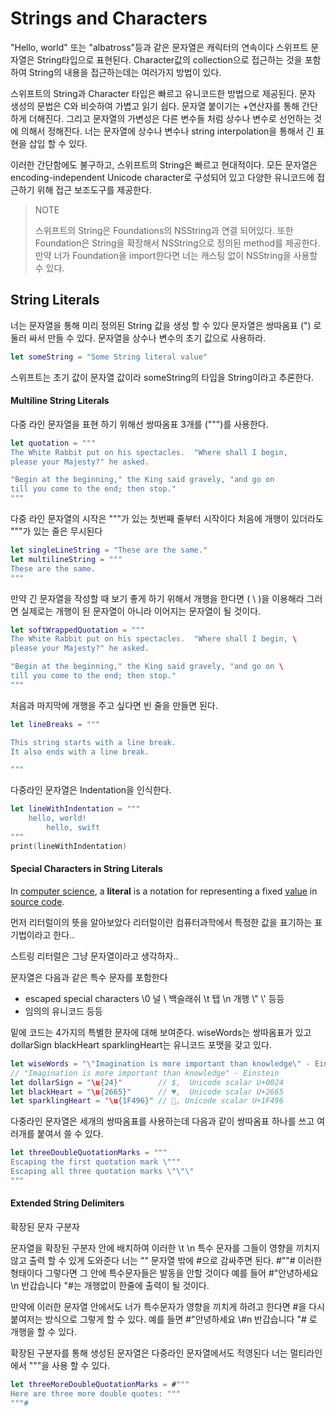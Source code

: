 # Strings and Characters

"Hello, world" 또는 "albatross"등과 같은 문자열은 캐릭터의 연속이다 스위프트 문자열은 String타입으로 표현된다. Character값의 collection으로 접근하는 것을 포함하여 String의 내용을 접근하는데는 여러가지 방법이 있다.

스위프트의 String과 Character 타입은 빠르고 유니코드한 방법으로 제공된다. 문자 생성의 문법은 C와 비슷하여 가볍고 읽기 쉽다. 문자열 붙이기는 +연산자를 통해 간단하게 더해진다. 그리고 문자열의 가변성은 다른 변수들 처럼 상수나 변수로 선언하는 것에 의해서 정해진다. 너는 문자열에 상수나 변수나 string interpolation을 통해서  긴 표현을 삽입 할 수 있다. 

이러한 간단함에도 불구하고, 스위프트의 String은 빠르고 현대적이다. 모든 문자열은 encoding-independent Unicode character로 구성되어 있고 다양한 유니코드에 접근하기 위해 접근 보조도구를 제공한다. 

> NOTE
>
> 스위프트의 String은 Foundations의 NSString과 연결 되어있다. 또한 Foundation은 String을 확장해서 NSString으로 정의된 method를 제공한다. 만약 너가 Foundation을 import한다면 너는 캐스팅 없이 NSString을 사용할 수 있다.



## String Literals

너는 문자열을 통해 미리 정의된 String 값을 생성 할 수 있다 문자열은 쌍따옴표 (") 로 둘러 싸서 만들 수 있다. 문자열을 상수나 변수의 초기 값으로 사용하라.

``` swift
let someString = "Some String literal value"
```

스위프트는 초기 값이 문자열 값이라 someString의 타입을 String이라고 추론한다.



#### Multiline String Literals

다중 라인 문자열을 표현 하기 위해선 쌍따옴표 3개를 (""")를 사용한다. 

```swift
let quotation = """
The White Rabbit put on his spectacles.  "Where shall I begin,
please your Majesty?" he asked.

"Begin at the beginning," the King said gravely, "and go on
till you come to the end; then stop."
"""
```

다중 라인 문자열의 시작은 """가 있는 첫번째 줄부터 시작이다 처음에 개행이 있더라도 """가 있는 줄은 무시된다 

```swift
let singleLineString = "These are the same."
let multilineString = """
These are the same.
"""
```



만약 긴 문자열을 작성할 때 보기 좋게 하기 위해서 개행을 한다면 ( \ )을 이용해라 그러면 실제로는 개행이 된 문자열이 아니라 이어지는 문자열이 될 것이다. 

```swift
let softWrappedQuotation = """
The White Rabbit put on his spectacles.  "Where shall I begin, \
please your Majesty?" he asked.

"Begin at the beginning," the King said gravely, "and go on \
till you come to the end; then stop."
"""
```

처음과 마지막에 개행을 주고 싶다면 빈 줄을 만들면 된다.

```swift
let lineBreaks = """

This string starts with a line break.
It also ends with a line break.

"""
```

다중라인 문자열은 Indentation을 인식한다. 

```swift
let lineWithIndentation = """
    hello, world!
        hello, swift
"""
print(lineWithIndentation)
```

#### Special Characters in String Literals

In [computer science](https://en.wikipedia.org/wiki/Computer_science), a **literal** is a notation for representing a fixed [value](https://en.wikipedia.org/wiki/Value_(computer_science)) in [source code](https://en.wikipedia.org/wiki/Source_code).

먼저 리터럴이의 뜻을 알아보았다 리터럴이란 컴퓨터과학에서 특정한 값을 표기하는 표기법이라고 한다..

스트링 리터럴은 그냥 문자열이라고 생각하자.. 

문자열은 다음과 같은 특수 문자를 포함한다

- escaped special characters \0 널 \\ 백슬래쉬 \t 탭 \n 개행  \\" \\' 등등
- 임의의 유니코드 등등

밑에 코드는 4가지의 특별한 문자에 대해 보여준다. wiseWords는 쌍따옴표가 있고 dollarSign blackHeart sparklingHeart는 유니코드 포맷을 갖고 있다.

```swift
let wiseWords = "\"Imagination is more important than knowledge\" - Einstein"
// "Imagination is more important than knowledge" - Einstein
let dollarSign = "\u{24}"        // $,  Unicode scalar U+0024
let blackHeart = "\u{2665}"      // ♥,  Unicode scalar U+2665
let sparklingHeart = "\u{1F496}" // 💖, Unicode scalar U+1F496

```

다중라인 문자열은 세개의 쌍따옴표를 사용하는데 다음과 같이 쌍따옴표 하나를 쓰고 여러개를 붙여서 쓸 수 있다. 

```swift
let threeDoubleQuotationMarks = """
Escaping the first quotation mark \"""
Escaping all three quotation marks \"\"\"
"""

```



#### Extended String Delimiters

확장된 문자 구분자

문자열을 확장된 구분자 안에 배치하여 이러한  \t \n 특수 문자를 그들이 영향을 끼치지 않고 출력 할 수 있게 도와준다 너는 "" 문자열 밖에 #으로 감싸주면 된다. #""# 이러한 형태이다 그렇다면 그 안에 특수문자들은 발동을 안할 것이다 예를 들어 #"안녕하세요 \n 반갑습니다 "#는 개행없이 한줄에 출력이 될 것이다.



만약에 이러한 문자열 안에서도 너가 특수문자가 영향을 끼치게 하려고 한다면 #을 다시 붙여저는 방식으로 그렇게 할 수 있다. 예를 들면 #"안녕하세요 \\#n 반갑습니다 "# 로 개행을 할 수 있다.

확장된 구분자를 통해 생성된 문자열은 다중라인 문자열에서도 적영된다 너는 멀티라인에서 """을 사용 할 수 있다. 

```swift
let threeMoreDoubleQuotationMarks = #"""
Here are three more double quotes: """
"""#
```

